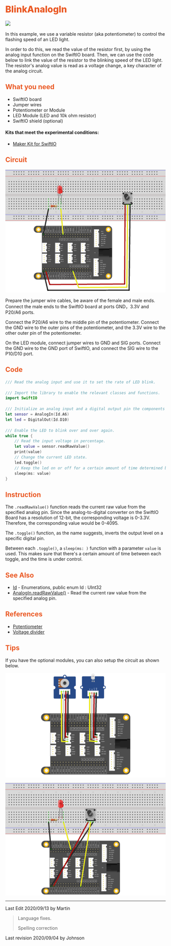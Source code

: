 # <span style="color:#EA5823;font-weight:800">BlinkAnalogIn</span>

![](../../.gitbook/assets/BlinkAnalogIn01.gif)

In this example, we use a variable resistor (aka potentiometer) to control the flashing speed of an LED light.

In order to do this, we read the value of the resistor first, by using the analog input function on the SwiftIO board. Then, we can use the code below to link the value of the resistor to the blinking speed of the LED light. The resistor's analog value is read as a voltage change, a key character of the analog circuit.


## <span style="color:#EA5823;font-weight:700">What you need</span>
- SwiftIO board
- Jumper wires
- Potentiometer or Module
- LED Module (LED and 10k ohm resistor)
- SwiftIO shield (optional)
  
#### Kits that meet the experimental conditions: 
- [Maker Kit for SwiftIO](https://www.madmachine.io/product-page/maker-kit-for-swiftio)

## <span style="color:#EA5823;font-weight:700">Circuit</span>


![](../../.gitbook/assets/BlinkAnalogIn/03.png)

Prepare the jumper wire cables, be aware of the female and male ends. Connect the male ends to the SwiftIO board at ports GND，3.3V and P20/A6 ports. 

Connect the P20/A6 wire to the middle pin of the potentiometer. Connect the GND wire to the outer pins of the potentiometer, and the 3.3V wire to the other outer pin of the potentiometer. 

On the LED module, connect jumper wires to GND and SIG ports. Connect the GND wire to the GND port of SwiftIO, and connect the SIG wire to the P10/D10 port.


## <span style="color:#EA5823;font-weight:700">Code</span>



```swift
/// Read the analog input and use it to set the rate of LED blink.

/// Import the library to enable the relevant classes and functions.
import SwiftIO

/// Initialize an analog input and a digital output pin the components are connected to,
let sensor = AnalogIn(Id.A6)
let led = DigitalOut(Id.D10)

/// Enable the LED to blink over and over again.
while true {
    // Read the input voltage in percentage.
    let value = sensor.readRawValue()
    print(value)
    // Change the current LED state.
    led.toggle()
    // Keep the led on or off for a certain amount of time determined by the value you get.
    sleep(ms: value)
}


```


## <span style="color:#EA5823;font-weight:700">Instruction</span>

The `.readRawValue()` function reads the current raw value from the specified analog pin. Since the analog-to-digital converter on the SwiftIO Board has a resolution of 12-bit, the corresponding voltage is 0-3.3V. Therefore, the corresponding value would be 0-4095. 

The `.toggle()` function, as the name suggests, inverts the output level on a specific digital pin. 

Between each `.toggle()`, a `sleep(ms: )` function with a parameter `value` is used. This makes sure that there's a certain amount of time between each toggle, and the time is under control.


<!--
`.readRawValue()` Read the current raw value from the specified analog pin. 由于SwiftIO Board的模拟数字转换器是12bit分辨率的ADC，所以对应电压0-3.3V，将返回相应的数值是0-4095. 这个数值将作为D10端口高低电平`toggle()`的间隔时间。 The toggle() (as the name implies) method of DigitalOut means that the output level is inverted.
-->

## <span style="color:#EA5823;font-weight:700">See Also</span>

- [Id](https://swiftioapi.madmachine.io/Enums/Id.html) - Enumerations, public enum Id : UInt32
- [AnalogIn.readRawValue()](https://swiftioapi.madmachine.io/Classes/AnalogIn.html#/s:7SwiftIO8AnalogInC12readRawValueSiyF) - Read the current raw value from the specified analog pin.

## <span style="color:#EA5823;font-weight:700">References</span>

- [Potentiometer](https://en.wikipedia.org/wiki/Potentiometer)
- [Voltage divider](https://en.wikipedia.org/wiki/Voltage_divider)

## <span style="color:#EA5823;font-weight:700">Tips</span>

If you have the optional modules, you can also setup the circuit as shown below.

![](../../.gitbook/assets/BlinkAnalogIn/01.png)

![](../../.gitbook/assets/BlinkAnalogIn/02.png)


---
Last Edit 2020/09/13 by Martin

> Language fixes.
>
> Spelling correction

Last revision 2020/09/04 by Johnson